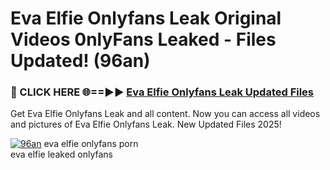 # Eva Elfie Onlyfans Leak Original Videos 0nlyFans Leaked - Files Updated! (96an)

<h3>🔴 CLICK HERE 🌐==►► <a href="https://tinyurl.com/x26r9saj" rel="nofollow">Eva Elfie Onlyfans Leak Updated Files</a></h3>

Get Eva Elfie Onlyfans Leak and all content. Now you can access all videos and pictures of Eva Elfie Onlyfans Leak. New Updated Files 2025!

[![96an](https://i.imgur.com/LkgZPqh.gif)](https://tinyurl.com/x26r9saj)
eva elfie onlyfans porn<br>
eva elfie leaked onlyfans